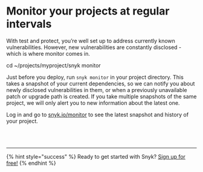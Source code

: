 # Monitor your projects at regular intervals

With test and protect, you’re well set up to address currently known vulnerabilities. However, new vulnerabilities are constantly disclosed - which is where monitor comes in.

cd ~/projects/myproject/snyk monitor

Just before you deploy, run `snyk monitor` in your project directory. This takes a snapshot of your current dependencies, so we can notify you about newly disclosed vulnerabilities in them, or when a previously unavailable patch or upgrade path is created. If you take multiple snapshots of the same project, we will only alert you to new information about the latest one.

Log in and go to [snyk.io/monitor](https://app.snyk.io/monitor/) to see the latest snapshot and history of your project.

 
<br><br><hr>

{% hint style="success" %}
Ready to get started with Snyk? [Sign up for free!](https://snyk.io/login?cta=sign-up&loc=footer&page=support_docs_page)
{% endhint %}